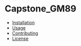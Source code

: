 # Capstone_GM89
- [Installation](#installation)
- [Usage](#usage)
- [Contributing](#contributing)
- [License](#license)
